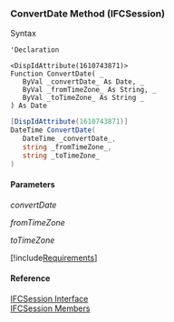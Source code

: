 ### ConvertDate Method (IFCSession)

Syntax

```vbnet
'Declaration

<DispIdAttribute(1610743871)>
Function ConvertDate( _
   ByVal _convertDate_ As Date, _
   ByVal _fromTimeZone_ As String, _
   ByVal _toTimeZone_ As String _
) As Date
```

```csharp
[DispIdAttribute(1610743871)]
DateTime ConvertDate( 
   DateTime _convertDate_,
   string _fromTimeZone_,
   string _toTimeZone_
)
```

#### Parameters

_convertDate_

_fromTimeZone_

_toTimeZone_

[!include[Requirements](../partials/requirements.md)]

#### Reference

[IFCSession Interface](FChoice.Foundation.Clarify.Compatibility~FChoice.Foundation.Clarify.Compatibility.IFCSession.md)  
[IFCSession Members](FChoice.Foundation.Clarify.Compatibility~FChoice.Foundation.Clarify.Compatibility.IFCSession_members.md)